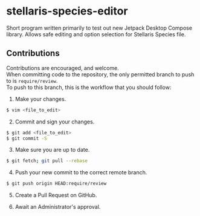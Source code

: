 # stellaris-species-editor

Short program written primarily to test out new Jetpack Desktop Compose library. Allows safe editing and option
selection for Stellaris Species file.

## Contributions

Contributions are encouraged, and welcome.  
When committing code to the repository, the only permitted branch to push to is `require/review`.  
To push to this branch, this is the workflow that you should follow:

1. Make your changes.

```zsh
$ vim <file_to_edit>
```

2. Commit and sign your changes.

```zsh
$ git add <file_to_edit>
$ git commit -S
```

3. Make sure you are up to date.

```zsh
$ git fetch; git pull --rebase
```

4. Push your new commit to the correct remote branch.
```zsh
$ git push origin HEAD:require/review
```

5. Create a Pull Request on GitHub.

6. Await an Administrator's approval.
